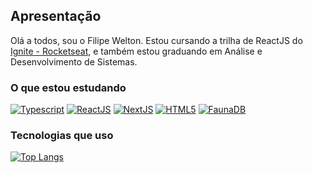 ## Apresentação
Olá a todos, sou o Filipe Welton. Estou cursando a trilha de ReactJS do <a href="https://www.rocketseat.com.br/ignite">Ignite - Rocketseat</a>, e também estou graduando em Análise e Desenvolvimento de Sistemas.

### O que estou estudando
[![Typescript](https://img.shields.io/badge/typescript-0099DD?style=for-the-badge)]()
[![ReactJS](https://img.shields.io/badge/ReactJS-05C7F2?style=for-the-badge)]()
[![NextJS](https://img.shields.io/badge/next-ccc?style=for-the-badge)]()
[![HTML5](https://img.shields.io/badge/ChakraUI-0FC2C0?style=for-the-badge)]()
[![FaunaDB](https://img.shields.io/badge/faunadb-8C3FDA?style=for-the-badge)]()

### Tecnologias que uso
[![Top Langs](https://github-readme-stats.vercel.app/api/top-langs/?username=filipewelton)](https://github.com/filipewelton)
